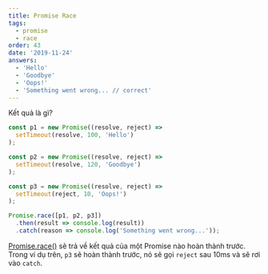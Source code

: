 ```yaml
---
title: Promise Race
tags:
  - promise
  - race
order: 43
date: '2019-11-24'
answers:
  - 'Hello'
  - 'Goodbye'
  - 'Oops!'
  - 'Something went wrong... // correct'
---
```


Kết quả là gì?

```javascript
const p1 = new Promise((resolve, reject) =>
  setTimeout(resolve, 100, 'Hello')
);

const p2 = new Promise((resolve, reject) =>
  setTimeout(resolve, 120, 'Goodbye')
);

const p3 = new Promise((resolve, reject) =>
  setTimeout(reject, 10, 'Oops!')
);

Promise.race([p1, p2, p3])
  .then(result => console.log(result))
  .catch(reason => console.log('Something went wrong...'));
```

<!-- explanation -->

[Promise.race()](http://duthaho.com/blogs/js-promise) sẽ trả về kết quả của một Promise nào hoàn thành trước. Trong ví dụ trên, `p3` sẽ hoàn thành trước, nó sẽ gọi `reject` sau 10ms và sẽ rơi vào `catch`.
